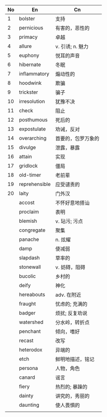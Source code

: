
| No  | En            | Cn           |
| --- | ------------- | ------------ |
| 1   | bolster       | 支持           |
| 2   | pernicious    | 有害的，恶性的      |
| 3   | primacy       | 卓越           |
| 4   | allure        | v. 引诱; n. 魅力 |
| 5   | euphony       | 悦耳的声音        |
| 6   | hibernate     | 冬眠           |
| 7   | inflammatory  | 煽动性的         |
| 8   | hoodwink      | 欺骗           |
| 9   | trickster     | 骗子           |
| 10  | irresolution  | 犹豫不决         |
| 11  | check         | 阻止           |
| 12  | posthumous    | 死后的          |
| 13  | expostulate   | 劝诫，反对        |
| 14  | overarching   | 首要的，包罗万象的    |
| 15  | divulge       | 泄露，暴露        |
| 16  | attain        | 实现           |
| 17  | gridlock      | 僵局           |
| 18  | old-timer     | 老前辈          |
| 19  | reprehensible | 应受谴责的        |
| 20  | laity         | 门外汉          |
|     | accost        | 不怀好意地搭讪      |
|     | proclaim      | 表明           |
|     | blemish       | v. 玷污; 污点    |
|     | congregate    | 聚集           |
|     | panache       | n. 炫耀        |
|     | damp          | 使减弱          |
|     | slapdash      | 草率的          |
|     | stonewall     | v. 妨碍，阻碍     |
|     | bucolic       | 乡村的          |
|     | deify         | 神化           |
|     | hereabouts    | adv. 在附近     |
|     | fraught       | 忧虑的; 充满的     |
|     | badger        | 烦扰; 反复劝说     |
|     | watershed     | 分水岭，转折点      |
|     | penchant      | 倾向，嗜好        |
|     | recast        | 改写           |
|     | heterodox     | 异端的          |
|     | etch          | 鲜明地描述，铭记     |
|     | persona       | 人物，角色        |
|     | canard        | 谣言           |
|     | fiery         | 热烈的; 暴躁的     |
|     | dainty        | 讲究的，秀丽的      |
|     | daunting      | 使人畏惧的        |
|     |               |              |
